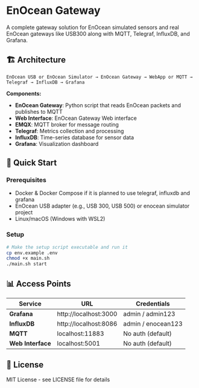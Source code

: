 # EnOcean Gateway

A complete gateway solution for EnOcean simulated sensors and real EnOcean gateways like USB300 along with MQTT, Telegraf, InfluxDB, and Grafana.


## 🏗️ Architecture

```
EnOcean USB or EnOcean Simulator → EnOcean Gateway → WebApp or MQTT → Telegraf → InfluxDB → Grafana
```

**Components:**
- **EnOcean Gateway**: Python script that reads EnOcean packets and publishes to MQTT
- **Web Interface**: EnOcean Gateway Web interface
- **EMQX**: MQTT broker for message routing
- **Telegraf**: Metrics collection and processing
- **InfluxDB**: Time-series database for sensor data
- **Grafana**: Visualization dashboard

## 🚀 Quick Start

### Prerequisites
- Docker & Docker Compose if it is planned to use telegraf, influxdb and grafana
- EnOcean USB adapter (e.g., USB 300, USB 500) or enocean simulator project
- Linux/macOS (Windows with WSL2)

### Setup
```bash
# Make the setup script executable and run it
cp env.example .env
chmod +x main.sh
./main.sh start
```


## 📊 Access Points

| Service | URL | Credentials |
|---------|-----|-------------|
| **Grafana** | http://localhost:3000 | admin / admin123 |
| **InfluxDB** | http://localhost:8086 | admin / enocean123 |
| **MQTT** | localhost:11883 | No auth (default) |
| **Web Interface** | localhost:5001 | No auth (default) |



## 📄 License

MIT License - see LICENSE file for details

